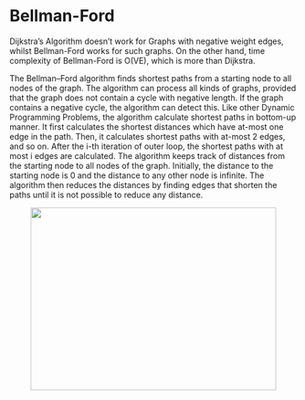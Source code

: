 # Bellman-Ford
Dijkstra’s Algorithm doesn’t work for Graphs with negative weight edges, whilst Bellman-Ford works for such graphs. On the other hand, time complexity of Bellman-Ford is O(VE), which is more than Dijkstra.

The Bellman–Ford algorithm finds shortest paths from a starting node to all nodes of the graph. The algorithm can process all kinds of graphs, provided that the graph does not contain a cycle with negative length. If the graph contains a negative cycle, the algorithm can detect this. Like other Dynamic Programming Problems, the algorithm calculate shortest paths in bottom-up manner. It first calculates the shortest distances which have at-most one edge in the path. Then, it calculates shortest paths with at-most 2 edges, and so on. After the i-th iteration of outer loop, the shortest paths with at most i edges are calculated. 
The algorithm keeps track of distances from the starting node to all nodes of the graph. Initially, the distance to the starting node is 0 and the distance to any other node is infinite. The algorithm then reduces the distances by finding edges that shorten the paths until it is not possible to reduce any distance.
 <p align="center">
  <img width="430" height="320" src="https://user-images.githubusercontent.com/35730663/45238793-a8244800-b2a8-11e8-8c85-c722d42d30dd.png">
</p>
